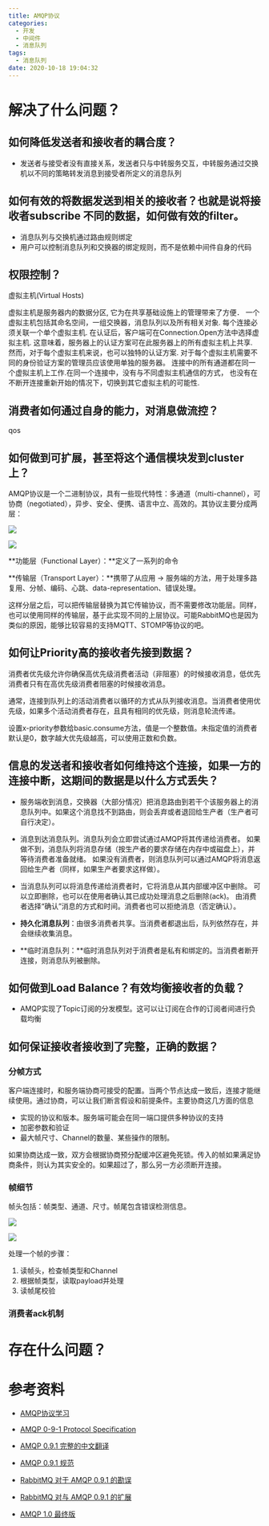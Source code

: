 ```yaml
---
title: AMQP协议
categories:
  - 开发
  - 中间件
  - 消息队列
tags:
  - 消息队列
date: 2020-10-18 19:04:32
---
```



# 解决了什么问题？

## 如何降低发送者和接收者的耦合度？
    
* 发送者与接受者没有直接关系，发送者只与中转服务交互，中转服务通过交换机以不同的策略转发消息到接受者所定义的消息队列


## 如何有效的将数据发送到相关的接收者？也就是说将接收者subscribe 不同的数据，如何做有效的filter。

* 消息队列与交换机通过路由规则绑定
* 用户可以控制消息队列和交换器的绑定规则，而不是依赖中间件自身的代码

## 权限控制？

虚拟主机(Virtual Hosts)

虚拟主机是服务器内的数据分区, 它为在共享基础设施上的管理带来了方便．
一个虚拟主机包括其命名空间，一组交换器，消息队列以及所有相关对象. 每个连接必须关联一个单个虚拟主机.
在认证后，客户端可在Connection.Open方法中选择虚拟主机. 这意味着，服务器上的认证方案可在此服务器上的所有虚拟主机上共享. 然而，对于每个虚拟主机来说，也可以独特的认证方案. 对于每个虚拟主机需要不同的身份验证方案的管理员应该使用单独的服务器。
连接中的所有通道都在同一个虚拟主机上工作.在同一个连接中，没有与不同虚拟主机通信的方式， 也没有在不断开连接重新开始的情况下，切换到其它虚拟主机的可能性.

## 消费者如何通过自身的能力，对消息做流控？

qos

## 如何做到可扩展，甚至将这个通信模块发到cluster上？

AMQP协议是一个二进制协议，具有一些现代特性：多通道（multi\-channel），可协商（negotiated），异步、安全、便携、语言中立、高效的。其协议主要分成两层：

![](https://pic4.zhimg.com/v2-631190d8c82a28c9e45e2a73ac59257b_b.jpg)

![](https://pic4.zhimg.com/80/v2-631190d8c82a28c9e45e2a73ac59257b_720w.jpg)

**功能层（Functional Layer）：**定义了一系列的命令

**传输层（Transport Layer）：**携带了从应用 → 服务端的方法，用于处理多路复用、分帧、编码、心跳、data\-representation、错误处理。

这样分层之后，可以把传输层替换为其它传输协议，而不需要修改功能层。同样，也可以使用同样的传输层，基于此实现不同的上层协议。可能RabbitMQ也是因为类似的原因，能够比较容易的支持MQTT、STOMP等协议的吧。


## 如何让Priority高的接收者先接到数据？

消费者优先级允许你确保高优先级消费者活动（非阻塞）的时候接收消息，低优先消费者只有在高优先级消费者阻塞的时候接收消息。

通常，连接到队列上的活动消费者以循环的方式从队列接收消息。当消费者使用优先级，如果多个活动消费者存在，且具有相同的优先级，则消息轮流传递。

设置x-priority参数给basic.consume方法，值是一个整数值。未指定值的消费者默认是0，数字越大优先级越高，可以使用正数和负数。

## 信息的发送者和接收者如何维持这个连接，如果一方的连接中断，这期间的数据是以什么方式丢失？

* 服务端收到消息，交换器（大部分情况）把消息路由到若干个该服务器上的消息队列中。如果这个消息找不到路由，则会丢弃或者退回给生产者（生产者可自行决定）。

* 消息到达消息队列。消息队列会立即尝试通过AMQP将其传递给消费者。 如果做不到，消息队列将消息存储（按生产者的要求存储在内存中或磁盘上），并等待消费者准备就绪。 如果没有消费者，则消息队列可以通过AMQP将消息返回给生产者（同样，如果生产者要求这样做）。

* 当消息队列可以将消息传递给消费者时，它将消息从其内部缓冲区中删除。 可以立即删除，也可以在使用者确认其已成功处理消息之后删除(ack)。 由消费者选择“确认”消息的方式和时间。消费者也可以拒绝消息（否定确认）。

* **持久化消息队列**：由很多消费者共享。当消费者都退出后，队列依然存在，并会继续收集消息。
* **临时消息队列：**临时消息队列对于消费者是私有和绑定的。当消费者断开连接，则消息队列被删除。


## 如何做到Load Balance？有效均衡接收者的负载？

* AMQP实现了Topic订阅的分发模型。这可以让订阅在合作的订阅者间进行负载均衡


## 如何保证接收者接收到了完整，正确的数据？

### 分帧方式

客户端连接时，和服务端协商可接受的配置。当两个节点达成一致后，连接才能继续使用。通过协商，可以让我们断言假设和前提条件。主要协商这几方面的信息

*   实现的协议和版本。服务端可能会在同一端口提供多种协议的支持
*   加密参数和验证
*   最大帧尺寸、Channel的数量、某些操作的限制。

如果协商达成一致，双方会根据协商预分配缓冲区避免死锁。传入的帧如果满足协商条件，则认为其实安全的。如果超过了，那么另一方必须断开连接。

### 帧细节

帧头包括：帧类型、通道、尺寸。帧尾包含错误检测信息。

![](https://pic1.zhimg.com/v2-22dc06024428c024d7c645726fb6f08c_b.png)

![](https://pic1.zhimg.com/80/v2-22dc06024428c024d7c645726fb6f08c_720w.png)

处理一个帧的步骤：

1.  读帧头，检查帧类型和Channel
2.  根据帧类型，读取payload并处理
3.  读帧尾校验

### 消费者ack机制


# 存在什么问题？




# 参考资料

* [AMQP协议学习](https://zhuanlan.zhihu.com/p/147675691)

* [AMQP 0-9-1 Protocol Specification](https://www.rabbitmq.com/protocol.html)

* [AMQP 0.9.1 完整的中文翻译](http://www.blogjava.net/qbna350816/archive/2016/08/12/431554.html)

* [AMQP 0.9.1 规范](https://link.zhihu.com/?target=https%3A//www.rabbitmq.com/resources/specs/amqp0-9-1.pdf)

* [RabbitMQ 对于 AMQP 0.9.1 的勘误](https://link.zhihu.com/?target=https%3A//www.rabbitmq.com/amqp-0-9-1-errata.html)

* [RabbitMQ 对与 AMQP 0.9.1 的扩展](https://link.zhihu.com/?target=https%3A//www.rabbitmq.com/extensions.html)

* [AMQP 1.0 最终版](https://link.zhihu.com/?target=http%3A//www.amqp.org/specification/1.0/amqp-org-download)